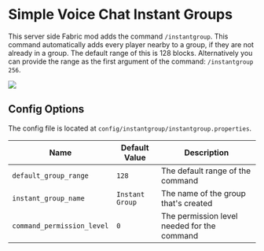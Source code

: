 # Simple Voice Chat Instant Groups

This server side Fabric mod adds the command `/instantgroup`. This command automatically adds every player nearby to a
group, if they are not already in a group. The default range of this is 128 blocks. Alternatively you can provide the
range as the first argument of the command: `/instantgroup 256`.

![](https://media0.giphy.com/media/dDEqQ6hIwd9NvWscGF/giphy.gif)

## Config Options

The config file is located at `config/instantgroup/instantgroup.properties`.

| Name                       | Default Value   | Description                                 |
|----------------------------|-----------------|---------------------------------------------|
| `default_group_range`      | `128`           | The default range of the command            |
| `instant_group_name`       | `Instant Group` | The name of the group that's created        |
| `command_permission_level` | `0`             | The permission level needed for the command |
